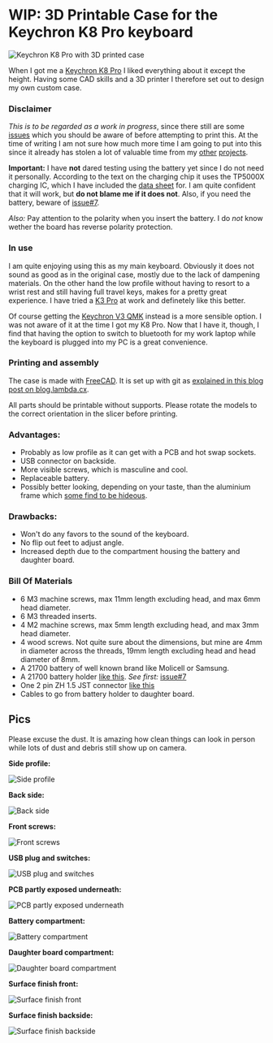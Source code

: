 # WIP: 3D Printable Case for the Keychron K8 Pro keyboard

![Keychron K8 Pro with 3D printed case](https://raw.githubusercontent.com/funkyfourier/keychron-k8pro-case/master/images/k8pro01.jpg)

When I got me a [Keychron K8 Pro](https://www.keychron.com/collections/keychron-k-pro-series-normal-profile-keyboards/products/keychron-k8-pro-qmk-via-wireless-mechanical-keyboard) I liked everything about it except the height. Having some CAD skills and a 3D printer I therefore set out to design my own custom case.

### Disclaimer

*This is to be regarded as a work in progress*, since there still are some [issues](https://github.com/funkyfourier/keychron-k8pro-case/issues) which you should be aware of before attempting to print this. At the time of writing I am not sure how much more time I am going to put into this since it already has stolen a lot of valuable time from my [other](https://github.com/funkyfourier/keychron-k8pro-case/issues) [projects](https://play.google.com/store/apps/details?id=info.casualcomputing.sputter).

**Important:** I have **not** dared testing using the battery yet since I do not need it personally. According to the text on the charging chip it uses the TP5000X charging IC, which I have included the [data sheet](https://github.com/funkyfourier/keychron-k8pro-case/blob/master/tp5000x.pdf) for. I am quite confident that it will work, but **do not blame me if it does not**. Also, if you need the battery, beware of [issue#7](https://github.com/funkyfourier/keychron-k8pro-case/issues/7).

*Also:* Pay attention to the polarity when you insert the battery. I do *not* know wether the board has reverse polarity protection.

### In use

I am quite enjoying using this as my main keyboard. Obviously it does not sound as good as in the original case, mostly due to the lack of dampening materials. On the other hand the low profile without having to resort to a wrist rest and still having full travel keys, makes for a pretty great experience. I have tried a [K3 Pro](https://www.keychron.com/products/keychron-k3-pro-qmk-via-wireless-custom-mechanical-keyboard) at work and definetely like this better.

Of course getting the [Keychron V3 QMK](https://www.keychron.com/products/keychron-v3-qmk-custom-mechanical-keyboard) instead is a more sensible option. I was not aware of it at the time I got my K8 Pro. Now that I have it, though, I find that having the option to switch to bluetooth for my work laptop while the keyboard is plugged into my PC is a great convenience.

### Printing and assembly

The case is made with [FreeCAD](https://www.freecad.org/). It is set up with git as [explained in this blog post on blog.lambda.cx](https://blog.lambda.cx/posts/freecad-and-git/).

All parts should be printable without supports. Please rotate the models to the correct orientation in the slicer before printing.

### Advantages:

* Probably as low profile as it can get with a PCB and hot swap sockets.
* USB connector on backside.
* More visible screws, which is masculine and cool.
* Replaceable battery.
* Possibly better looking, depending on your taste, than the aluminium frame which [some find to be hideous](https://youtu.be/LNVKRTX5gCQ?t=504).

### Drawbacks:

* Won't do any favors to the sound of the keyboard.
* No flip out feet to adjust angle.
* Increased depth due to the compartment housing the battery and daughter board.

### Bill Of Materials

* 6 M3 machine screws, max 11mm length excluding head, and max 6mm head diameter.
* 6 M3 threaded inserts.
* 4 M2 machine screws, max 5mm length excluding head, and max 3mm head diameter.
* 4 wood screws. Not quite sure about the dimensions, but mine are 4mm in diameter across the threads, 19mm length excluding head and head diameter of 8mm.
* A 21700 battery of well known brand like Molicell or Samsung.
* A 21700 battery holder [like this](https://vi.aliexpress.com/item/1005004464947052.html?spm=a2g0o.productlist.main.15.70155b8eZTWrik). *See first:* [issue#7](https://github.com/funkyfourier/keychron-k8pro-case/issues/7)
* One 2 pin ZH 1.5 JST connector [like this](https://vi.aliexpress.com/item/1005003082340140.html?spm=a2g0o.order_list.order_list_main.27.124e18027wA48)
* Cables to go from battery holder to daughter board.

## Pics

Please excuse the dust. It is amazing how clean things can look in person while lots of dust and debris still show up on camera.

**Side profile:**

![Side profile](https://raw.githubusercontent.com/funkyfourier/keychron-k8pro-case/master/images/k8pro02.jpg)

**Back side:**

![Back side](https://raw.githubusercontent.com/funkyfourier/keychron-k8pro-case/master/images/k8pro04.jpg)

**Front screws:**

![Front screws](https://raw.githubusercontent.com/funkyfourier/keychron-k8pro-case/master/images/k8pro15.jpg)

**USB plug and switches:**

![USB plug and switches](https://raw.githubusercontent.com/funkyfourier/keychron-k8pro-case/master/images/k8pro09.jpg)

**PCB partly exposed underneath:**

![PCB partly exposed underneath](https://raw.githubusercontent.com/funkyfourier/keychron-k8pro-case/master/images/k8pro08.jpg)

**Battery compartment:**

![Battery compartment](https://raw.githubusercontent.com/funkyfourier/keychron-k8pro-case/master/images/k8pro10.jpg)

**Daughter board compartment:**

![Daughter board compartment](https://raw.githubusercontent.com/funkyfourier/keychron-k8pro-case/master/images/k8pro13.jpg)

**Surface finish front:**

![Surface finish front](https://raw.githubusercontent.com/funkyfourier/keychron-k8pro-case/master/images/k8pro11.jpg)

**Surface finish backside:**

![Surface finish backside](https://raw.githubusercontent.com/funkyfourier/keychron-k8pro-case/master/images/k8pro12.jpg)
